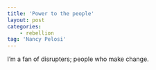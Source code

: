 ```yaml
---
title: 'Power to the people'
layout: post
categories:
    - rebellion
tag: 'Nancy Pelosi'
---
```


I’m a fan of disrupters; people who make change.